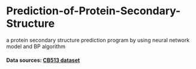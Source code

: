 # Prediction-of-Protein-Secondary-Structure
a protein secondary structure prediction program by using neural network model and BP algorithm

#### Data sources: [CB513 dataset](https://www.princeton.edu/~jzthree/datasets/ICML2014/)
